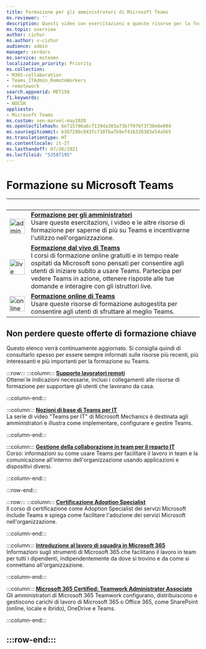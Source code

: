 ```yaml
---
title: Formazione per gli amministratori di Microsoft Teams
ms.reviewer: ''
description: Questi video con esercitazioni e queste risorse per la formazione con docente destinate a utenti finali e amministratori consentono di sfruttare al massimo Microsoft Teams nell'organizzazione.
ms.topic: overview
author: cichur
ms.author: v-cichur
audience: admin
manager: serdars
ms.service: msteams
localization_priority: Priority
ms.collection:
- M365-collaboration
- Teams_ITAdmin_RemoteWorkers
- remotework
search.appverid: MET150
f1.keywords:
- NOCSH
appliesto:
- Microsoft Teams
ms.custom: seo-marvel-may2020
ms.openlocfilehash: 6e715786a6cf139da303a73b7f076f3f30e8e004
ms.sourcegitcommit: b387296c043fcf10fba7b9ef416328383e54a565
ms.translationtype: HT
ms.contentlocale: it-IT
ms.lasthandoff: 07/26/2021
ms.locfileid: "53587195"
---
```

# <a name="microsoft-teams-training"></a>Formazione su Microsoft Teams

| &nbsp; | &nbsp; |
| ------------- | ------------- |
| <img src="/office/media/icons/walkthrough-map-teams.svg" width="40 px" height="40 px" alt="admin training"> | **[Formazione per gli amministratori](./itadmin-readiness.md)** </br> Usare queste esercitazioni, i video e le altre risorse di formazione per saperne di più su Teams e incentivarne l'utilizzo nell'organizzazione. 
| <img src="/office/media/icons/education-tutorial-teams.svg" width="40 px" height="40 px" alt="live training"> | **[Formazione dal vivo di Teams](./instructor-led-training-teams-landing-page.yml)** </br> I corsi di formazione online gratuiti e in tempo reale ospitati da Microsoft sono pensati per consentire agli utenti di iniziare subito a usare Teams. Partecipa per vedere Teams in azione, ottenere risposte alle tue domande e interagire con gli istruttori live. 
| <img src="/office/media/icons/user.svg" width="40 px" height="40 px" alt="online training" > | **[Formazione online di Teams](https://support.office.com/article/microsoft-teams-video-training-4f108e54-240b-4351-8084-b1089f0d21d7)** </br> Usare queste risorse di formazione autogestita per consentire agli utenti di sfruttare al meglio Teams. |

## <a name="dont-miss-these-key-training-offerings"></a>Non perdere queste offerte di formazione chiave

Questo elenco verrà continuamente aggiornato. Si consiglia quindi di consultarlo spesso per essere sempre informati sulle risorse più recenti, più interessanti e più importanti per la formazione su Teams.

:::row:::
   :::column:::
   **[Supporto lavoratori remoti](./support-remote-work-with-teams.md)** </br>
   Ottenei le indicazioni necessarie, inclusi i collegamenti alle risorse di formazione per supportare gli utenti che lavorano da casa.

   :::column-end:::

   :::column:::
   **[Nozioni di base di Teams per IT](https://aka.ms/MicrosoftTeamsforIT)** </br>
   La serie di video "Teams per IT" di Microsoft Mechanics è destinata agli amministratori e illustra come implementare, configurare e gestire Teams.

   :::column-end:::

   :::column:::
   **[Gestione della collaborazione in team per il reparto IT](/learn/paths/m365-manage-team-collaboration)** </br>
   Corso: informazioni su come usare Teams per facilitare il lavoro in team e la comunicazione all'interno dell'organizzazione usando applicazioni e dispositivi diversi.

   :::column-end:::

:::row-end:::

:::row:::
   :::column:::
   **[Certificazione Adoption Specialist](/learn/paths/m365-service-adoption/)** </br> Il corso di certificazione come Adoption Specialist dei servizi Microsoft include Teams e spiega come facilitare l'adozione dei servizi Microsoft nell'organizzazione.

   :::column-end:::

   :::column:::
   **[Introduzione al lavoro di squadra in Microsoft 365](/learn/modules/intro-to-teamwork-in-m365/index)** </br>
   Informazioni sugli strumenti di Microsoft 365 che facilitano il lavoro in team per tutti i dipendenti, indipendentemente da dove si trovino e da come si connettano all'organizzazione. 

   :::column-end:::

   :::column:::
   **[Microsoft 365 Certified: Teamwork Administrator Associate](https://www.microsoft.com/learning/m365-teamwork-administrator.aspx)** </br>
   Gli amministratori di Microsoft 365 Teamwork configurano, distribuiscono e gestiscono carichi di lavoro di Microsoft 365 o Office 365, come SharePoint (online, locale e ibrido), OneDrive e Teams. 

   :::column-end:::

:::row-end:::
---

